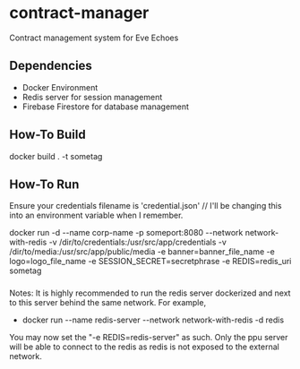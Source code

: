 # contract-manager
Contract management system for Eve Echoes

## Dependencies
* Docker Environment
* Redis server for session management
* Firebase Firestore for database management
## How-To Build
docker build . -t sometag
## How-To Run
Ensure your credentials filename is 'credential.json' // I'll be changing this into an environment variable when I remember.

docker run -d --name corp-name -p someport:8080 --network network-with-redis -v /dir/to/credentials:/usr/src/app/credentials -v /dir/to/media:/usr/src/app/public/media -e banner=banner_file_name -e logo=logo_file_name -e SESSION_SECRET=secretphrase -e REDIS=redis_uri sometag
###
Notes: It is highly recommended to run the redis server dockerized and next to this server behind the same network.
For example,
* docker run --name redis-server --network network-with-redis -d redis

You may now set the "-e REDIS=redis-server" as such. Only the ppu server will be able to connect to the redis as redis is not exposed to the external network.

